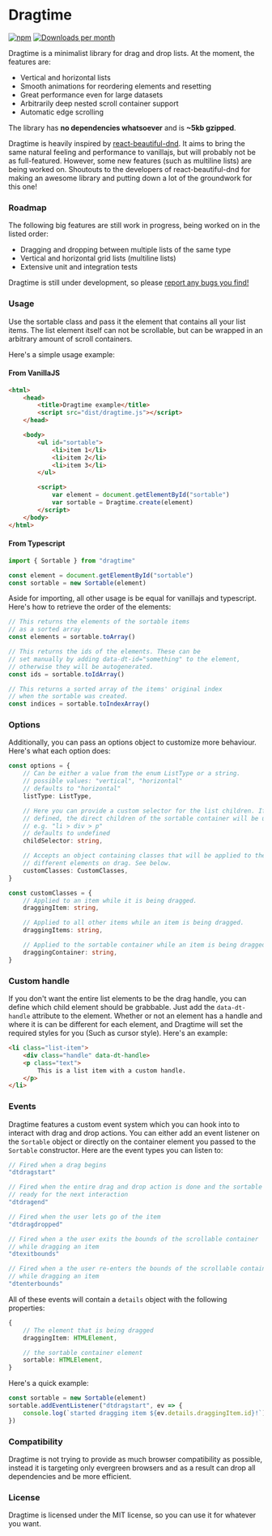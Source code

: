 # Dragtime

[![npm](https://img.shields.io/npm/v/dragtime.svg)](https://www.npmjs.com/package/dragtime)
[![Downloads per month](https://img.shields.io/npm/dm/dragtime.svg)](https://www.npmjs.com/package/dragtime)

Dragtime is a minimalist library for drag and drop lists. At the moment, the features are:

-   Vertical and horizontal lists
-   Smooth animations for reordering elements and resetting
-   Great performance even for large datasets
-   Arbitrarily deep nested scroll container support
-   Automatic edge scrolling

The library has **no dependencies whatsoever** and is **~5kb gzipped**.

Dragtime is heavily inspired by [react-beautiful-dnd](https://github.com/atlassian/react-beautiful-dnd). It aims to bring the same natural feeling and performance to vanillajs, but will probably not be as full-featured. However, some new features (such as multiline lists) are being worked on. Shoutouts to the developers of react-beautiful-dnd for making an awesome library and putting down a lot of the groundwork for this one!

### Roadmap

The following big features are still work in progress, being worked on in the listed order:

-   Dragging and dropping between multiple lists of the same type
-   Vertical and horizontal grid lists (multiline lists)
-   Extensive unit and integration tests

Dragtime is still under development, so please [report any bugs you find!](https://github.com/happenslol/dragtime/issues)

### Usage

Use the sortable class and pass it the element that contains all your list items.
The list element itself can not be scrollable, but can be wrapped in an arbitrary amount of scroll containers.

Here's a simple usage example:

#### From VanillaJS

```html
<html>
    <head>
        <title>Dragtime example</title>
        <script src="dist/dragtime.js"></script>
    </head>

    <body>
        <ul id="sortable">
            <li>item 1</li>
            <li>item 2</li>
            <li>item 3</li>
        </ul>

        <script>
            var element = document.getElementById("sortable")
            var sortable = Dragtime.create(element)
        </script>
    </body>
</html>
```

#### From Typescript

```ts
import { Sortable } from "dragtime"

const element = document.getElementById("sortable")
const sortable = new Sortable(element)
```

Aside for importing, all other usage is be equal for vanillajs and typescript.
Here's how to retrieve the order of the elements:

```ts
// This returns the elements of the sortable items
// as a sorted array
const elements = sortable.toArray()

// This returns the ids of the elements. These can be
// set manually by adding data-dt-id="something" to the element,
// otherwise they will be autogenerated.
const ids = sortable.toIdArray()

// This returns a sorted array of the items' original index
// when the sortable was created.
const indices = sortable.toIndexArray()
```

### Options

Additionally, you can pass an options object to customize more behaviour. Here's what each option does:

```ts
const options = {
    // Can be either a value from the enum ListType or a string.
    // possible values: "vertical", "horizontal"
    // defaults to "horizontal"
    listType: ListType,

    // Here you can provide a custom selector for the list children. If not
    // defined, the direct children of the sortable container will be used.
    // e.g. "li > div > p"
    // defaults to undefined
    childSelector: string,

    // Accepts an object containing classes that will be applied to the
    // different elements on drag. See below.
    customClasses: CustomClasses,
}

const customClasses = {
    // Applied to an item while it is being dragged.
    draggingItem: string,

    // Applied to all other items while an item is being dragged.
    draggingItems: string,

    // Applied to the sortable container while an item is being dragged.
    draggingContainer: string,
}
```

### Custom handle

If you don't want the entire list elements to be the drag handle, you can define which child element should be grabbable. Just add the `data-dt-handle` attribute to the element. Whether or not an element has a handle and where it is can be different for each element, and Dragtime will set the required styles for you (Such as cursor style). Here's an example:

```html
<li class="list-item">
    <div class="handle" data-dt-handle>
    <p class="text">
        This is a list item with a custom handle.
    </p>
</li>
```

### Events

Dragtime features a custom event system which you can hook into to interact with drag and drop actions. You can either add an event listener on the `Sortable` object or directly on the container element you passed to the `Sortable` constructor. Here are the event types you can listen to:

```ts
// Fired when a drag begins
"dtdragstart"

// Fired when the entire drag and drop action is done and the sortable is
// ready for the next interaction
"dtdragend"

// Fired when the user lets go of the item
"dtdragdropped"

// Fired when a the user exits the bounds of the scrollable container
// while dragging an item
"dtexitbounds"

// Fired when a the user re-enters the bounds of the scrollable container
// while dragging an item
"dtenterbounds"
```

All of these events will contain a `details` object with the following properties:

```ts
{
    // The element that is being dragged
    draggingItem: HTMLElement,

    // the sortable container element
    sortable: HTMLElement,
}
```

Here's a quick example:

```ts
const sortable = new Sortable(element)
sortable.addEventListener("dtdragstart", ev => {
    console.log(`started dragging item ${ev.details.draggingItem.id}!`)
})
```

### Compatibility

Dragtime is not trying to provide as much browser compatibility as possible, instead it is targeting only evergreen browsers and as a result can drop all dependencies and be more efficient.

### License

Dragtime is licensed under the MIT license, so you can use it for whatever you want.
